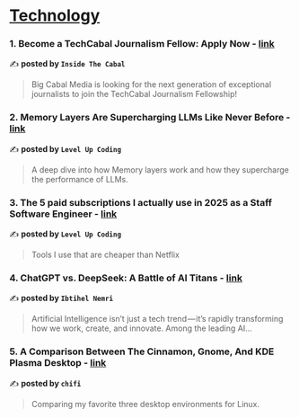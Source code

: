 
<h1><a href=https://medium.com/tag/technology/recommended target="_blank" rel="noopener noreferrer">Technology</a></h1>
<h3>1. Become a TechCabal Journalism Fellow: Apply Now - <a href="https://medium.com/@insidethecabal/become-a-techcabal-journalism-fellow-apply-now-dc8e67036b3c" target="_blank" rel="noopener noreferrer">link</a></h3>

✍️ **posted by `Inside The Cabal`**

<blockquote>Big Cabal Media is looking for the next generation of exceptional journalists to join the TechCabal Journalism Fellowship!</blockquote>

<h3>2. Memory Layers Are Supercharging LLMs Like Never Before - <a href="https://medium.com/gitconnected/memory-layers-are-supercharging-llms-like-never-before-056b99ea75cd" target="_blank" rel="noopener noreferrer">link</a></h3>

✍️ **posted by `Level Up Coding`**

<blockquote>A deep dive into how Memory layers work and how they supercharge the performance of LLMs.</blockquote>

<h3>3. The 5 paid subscriptions I actually use in 2025 as a Staff Software Engineer - <a href="https://medium.com/gitconnected/the-5-paid-subscriptions-i-actually-use-in-2025-as-a-staff-software-engineer-98033c94566e" target="_blank" rel="noopener noreferrer">link</a></h3>

✍️ **posted by `Level Up Coding`**

<blockquote>Tools I use that are cheaper than Netflix</blockquote>

<h3>4. ChatGPT vs. DeepSeek: A Battle of AI Titans - <a href="https://medium.com/@inemri/chatgpt-vs-deepseek-a-battle-of-ai-titans-ce2b19824b7b" target="_blank" rel="noopener noreferrer">link</a></h3>

✍️ **posted by `Ibtihel Nemri`**

<blockquote>Artificial Intelligence isn’t just a tech trend — it’s rapidly transforming how we work, create, and innovate. Among the leading AI…</blockquote>

<h3>5. A Comparison Between The Cinnamon, Gnome, And KDE Plasma Desktop - <a href="https://medium.com/chifi-media/a-comparison-between-the-cinnamon-gnome-and-kde-plasma-desktop-fdb9cb633eb0" target="_blank" rel="noopener noreferrer">link</a></h3>

✍️ **posted by `chifi`**

<blockquote>Comparing my favorite three desktop environments for Linux.</blockquote>

